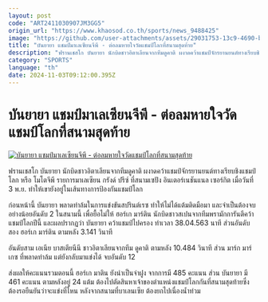```yaml
---
layout: post
code: "ART2411030907JM3GG5"
origin_url: "https://www.khaosod.co.th/sports/news_9488425"
image: "https://github.com/user-attachments/assets/29031753-13c9-4690-b0e6-a276883bea13"
title: "บันยายา แชมป์มาเลเซียนจีพี - ต่อลมหายใจวัดแชมป์โลกที่สนามสุดท้าย"
description: "ฟรานเชสโก บันยายา นักบิดชาวอิตาเลียนจากทีมดูคาติ ผงาดคว้าแชมป์จักรยานยนต์ทางเรียบชิงแชมป์โลก หรือ โมโตจีพี รายการมาเลเซียน กรังด์ ปรีซ์ ที่สนามเซปัง"
category: "SPORTS"
language: "th"
date: 2024-11-03T09:12:00.395Z
---
```


# บันยายา แชมป์มาเลเซียนจีพี - ต่อลมหายใจวัดแชมป์โลกที่สนามสุดท้าย

[![บันยายา แชมป์มาเลเซียนจีพี - ต่อลมหายใจวัดแชมป์โลกที่สนามสุดท้าย](https://www.khaosod.co.th/wpapp/uploads/2024/11/ducati.jpg "บันยายา แชมป์มาเลเซียนจีพี - ต่อลมหายใจวัดแชมป์โลกที่สนามสุดท้าย")](https://www.khaosod.co.th/wpapp/uploads/2024/11/ducati.jpg)

ฟรานเชสโก บันยายา นักบิดชาวอิตาเลียนจากทีมดูคาติ ผงาดคว้าแชมป์จักรยานยนต์ทางเรียบชิงแชมป์โลก หรือ โมโตจีพี รายการมาเลเซียน กรังด์ ปรีซ์ ที่สนามเซปัง อินเตอร์เนชันแนล เซอร์กิต เมื่อวันที่ 3 พ.ย. ทำให้เขายังอยู่ในเส้นทางการป้องกันแชมป์โลก

ก่อนหน้านี้ บันยายา พลาดท่าล้มในการแข่งขันสปรินต์เรซ ทำให้ไม่ได้แต้มติดมือมา และจำเป็นต้องจบอย่างน้อยอันดับ 2 ในสนามนี้ เพื่อยื้อไม่ให้ ฮอร์เก มาร์ติน นักบิดชาวสเปนจากทีมพรามักการันตีคว้าแชมป์โลกปีนี้ และผลปรากฎว่า บันยายา คว้าแชมป์ไปครอง ทำเวลา 38.04.563 นาที ส่วนอันดับสอง ฮอร์เก มาร์ติน ตามหลัง 3.141 วินาที

อันดับสาม เอเนีย บาสเตียนีนี ชาวอิตาเลียนจากทีม ดูคาติ ตามหลัง 10.484 วินาที ส่วน มาร์ก มาร์เกซ ที่พลาดท่าล้ม แต่ยังกลับมาแข่งได้ จบอันดับ 12

ส่งผลให้คะแนนรวมตอนนี้ ฮอร์เก มาติน ยังนำเป็นจ่าฝูง จากการมี 485 คะแนน ส่วน บันยายา มี 461 คะแนน ตามหลังอยู่ 24 แต้ม ต้องไปตัดสินหาเจ้าของตำแหน่งแชมป์โลกกันที่สนามสุดท้ายซึ่งต้องรอยืนยันว่าจะแข่งที่ไหน หลังจากสนามที่บาเลนเซีย ต้องยกไปเนื่องน้ำท่วม